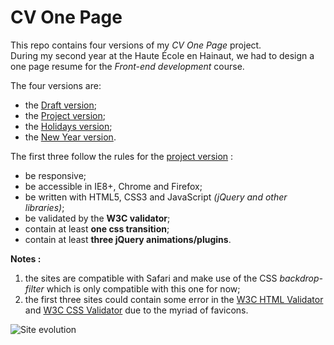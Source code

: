 # CV One Page

This repo contains four versions of my _CV One Page_ project.  
During my second year at the Haute École en Hainaut, we had to design a one page resume for the _Front-end development_ course.

The four versions are:
- the [Draft version](2015-2016);
- the [Project version](2016-2017/1_Project);
- the [Holidays version](2016-2017/2_Holidays);
- the [New Year version](2017-2018).

The first three follow the rules for the [project version](2016-2017/1_Project) :
- be responsive;
- be accessible in IE8+, Chrome and Firefox;
- be written with HTML5, CSS3 and JavaScript _(jQuery and other libraries)_;
- be validated by the **W3C validator**;
- contain at least **one css transition**;
- contain at least **three jQuery animations/plugins**.


**Notes :**
1. the sites are compatible with Safari and make use of the CSS _backdrop-filter_ which is only compatible with this one for now;
2. the first three sites could contain some error in the [W3C HTML Validator][1] and [W3C CSS Validator][2] due to the myriad of favicons.

![Site evolution](Previews/Evolution.png "Site evolution")


[1]: https://validator.w3.org
[2]: https://jigsaw.w3.org/css-validator/
